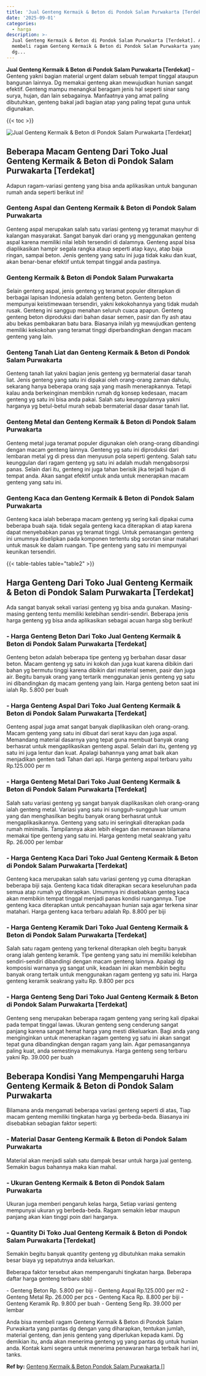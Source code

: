 ```yaml
---
title: 'Jual Genteng Kermaik & Beton di Pondok Salam Purwakarta [Terdekat]'
date: '2025-09-01'
categories:
  - harga
description: >-
  Jual Genteng Kermaik & Beton di Pondok Salam Purwakarta [Terdekat]. Anda bisa
  membeli ragam Genteng Kermaik & Beton di Pondok Salam Purwakarta yang pantas
  dg...
---
```


**Jual Genteng Kermaik & Beton di Pondok Salam Purwakarta \[Terdekat\]** – Genteng yakni bagian material urgent dalam sebuah tempat tinggal ataupun bangunan lainnya. Dg memakai genteng akan mewujudkan hunian sangat efektif. Genteng mampu menangkal beragam jenis hal seperti sinar sang surya, hujan, dan lain sebagainya. Manfaatnya yang amat paling dibutuhkan, genteng bakal jadi bagian atap yang paling tepat guna untuk digunakan.

{{< toc >}}

![Jual Genteng Kermaik & Beton di Pondok Salam Purwakarta [Terdekat]](/images/genteng-minimalis-murah23.png)

## Beberapa Macam Genteng Dari Toko Jual Genteng Kermaik & Beton di Pondok Salam Purwakarta \[Terdekat\]

Adapun ragam-variasi genteng yang bisa anda aplikasikan untuk bangunan rumah anda seperti berikut ini!

### Genteng Aspal dan Genteng Kermaik & Beton di Pondok Salam Purwakarta

Genteng aspal merupakan salah satu variasi genteng yg teramat masyhur di kalangan masyarakat. Sangat banyak dari orang yg menggunakan genteng aspal karena memiliki nilai lebih tersendiri di dalamnya. Genteng aspal bisa diaplikasikan hampir segala rangka ataup seperti atap kayu, atap baja ringan, sampai beton. Jenis genteng yang satu ini juga tidak kaku dan kuat, akan benar-benar efektif untuk tempat tinggal anda pastinya.

### Genteng Kermaik & Beton di Pondok Salam Purwakarta

Selain genteng aspal, jenis genteng yg teramat populer diterapkan di berbagai lapisan Indonesia adalah genteng beton. Genteng beton mempunyai keistimewaan tersendiri, yakni kekokohannya yang tidak mudah rusak. Genteng ini sanggup menahan seluruh cuaca apapun. Genteng genteng beton diproduksi dari bahan dasar semen, pasir dan fly ash atau abu bekas pembakaran batu bara. Biasanya inilah yg mewujudkan genteng memiliki kekokohan yang teramat tinggi diperbandingkan dengan macam genteng yang lain.

### Genteng Tanah Liat dan Genteng Kermaik & Beton di Pondok Salam Purwakarta

Genteng tanah liat yakni bagian jenis genteng yg bermaterial dasar tanah liat. Jenis genteng yang satu ini dipakai oleh orang-orang zaman dahulu, sekarang hanya beberapa orang saja yang masih menerapkannya. Tetapi kalau anda berkeinginan membikin rumah dg konsep kedesaan, macam genteng yg satu ini bisa anda pakai. Salah satu keunggulannya yakni harganya yg betul-betul murah sebab bermaterial dasar dasar tanah liat.

### Genteng Metal dan Genteng Kermaik & Beton di Pondok Salam Purwakarta

Genteng metal juga teramat populer digunakan oleh orang-orang dibandingi dengan macam genteng lainnya. Genteng yg satu ini diproduksi dari lembaran metal yg di press dan menyusun pola seperti genteng. Salah satu keunggulan dari ragam genteng yg satu ini adalah mudah mengabsorpsi panas. Selain dari itu, genteng ini juga tahan berisik jika terjadi hujan di tempat anda. Akan sangat efektif untuk anda untuk menerapkan macam genteng yang satu ini.

### Genteng Kaca dan Genteng Kermaik & Beton di Pondok Salam Purwakarta

Genteng kaca ialah beberapa macam genteng yg sering kali dipakai cuma beberapa buah saja. tidak segala genteng kaca diterapkan di atap karena dapat menyebabkan panas yg teramat tinggi. Untuk pemasangan genteng ini umumnya diselipkan pada komponen tertentu sbg sorotan sinar matahari untuk masuk ke dalam ruangan. Tipe genteng yang satu ini mempunyai keunikan tersendiri.

{{< table-tables table="table2" >}}

## Harga Genteng Dari Toko Jual Genteng Kermaik & Beton di Pondok Salam Purwakarta \[Terdekat\]

Ada sangat banyak sekali variasi genteng yg bisa anda gunakan. Masing-masing genteng tentu memiliki kelebihan sendiri-sendiri. Beberapa jenis harga genteng yg bisa anda aplikasikan sebagai acuan harga sbg berikut!

### \- Harga Genteng Beton Dari Toko Jual Genteng Kermaik & Beton di Pondok Salam Purwakarta \[Terdekat\]

Genteng beton adalah beberapa tipe genteng yg berbahan dasar dasar beton. Macam genteng yg satu ini kokoh dan juga kuat karena dibikin dari bahan yg bermutu tinggi karena dibikin dari material semen, pasir dan juga air. Begitu banyak orang yang tertarik menggunakan jenis genteng yg satu ini dibandingkan dg macam genteng yang lain. Harga genteng beton saat ini ialah Rp. 5.800 per buah

### \- Harga Genteng Aspal Dari Toko Jual Genteng Kermaik & Beton di Pondok Salam Purwakarta \[Terdekat\]

Genteng aspal juga amat sangat banyak diaplikasikan oleh orang-orang. Macam genteng yang satu ini dibuat dari serat kayu dan juga aspal. Memandang material dasarnya yang tepat guna membuat banyak orang berhasrat untuk mengaplikasikan genteng aspal. Selain dari itu, genteng yg satu ini juga lentur dan kuat. Apalagi bahannya yang amat baik akan menjadikan genten tadi Tahan dari api. Harga genteng aspal terbaru yaitu Rp.125.000 per m

### \- Harga Genteng Metal Dari Toko Jual Genteng Kermaik & Beton di Pondok Salam Purwakarta \[Terdekat\]

Salah satu variasi genteng yg sangat banyak diaplikasikan oleh orang-orang ialah genteng metal. Variasi yang satu ini sungguh-sungguh luar umum yang dan menghasilkan begitu banyak orang berhasrat untuk mengaplikasikannya. Genteng yang satu ini seringkali diterapkan pada rumah minimalis. Tampilannya akan lebih elegan dan menawan bilamana memakai tipe genteng yang satu ini. Harga genteng metal seakrang yaitu Rp. 26.000 per lembar

### \- Harga Genteng Kaca Dari Toko Jual Genteng Kermaik & Beton di Pondok Salam Purwakarta \[Terdekat\]

Genteng kaca merupakan salah satu variasi genteng yg cuma diterapkan beberapa biji saja. Genteng kaca tidak diterapkan secara keseluruhan pada semua atap rumah yg diterapkan. Umumnya ini disebabkan genteg kaca akan membikin tempat tinggal menjadi panas kondisi ruangannya. Tipe genteng kaca diterapkan untuk pencahayaan hunian saja agar terkena sinar matahari. Harga genteng kaca terbaru adalah Rp. 8.800 per biji

### \- Harga Genteng Keramik Dari Toko Jual Genteng Kermaik & Beton di Pondok Salam Purwakarta \[Terdekat\]

Salah satu ragam genteng yang terkenal diterapkan oleh begitu banyak orang ialah genteng keramik. Tipe genteng yang satu ini memiliki kelebihan sendiri-sendiri dibandingi dengan macam genteng lainnya. Apalagi dg komposisi warnanya yg sangat unik, keadaan ini akan membikin begitu banyak orang tertaik untuk menggunakan ragam genteng yg satu ini. Harga genteng keramik seakrang yaitu Rp. 9.800 per pcs

### \- Harga Genteng Seng Dari Toko Jual Genteng Kermaik & Beton di Pondok Salam Purwakarta \[Terdekat\]

Genteng seng merupakan beberapa ragam genteng yang sering kali dipakai pada tempat tinggal lawas. Ukuran genteng seng cenderung sangat panjang karena sangat hemat harga yang mesti dikeluarkan. Bagi anda yang menginginkan untuk menerapkan ragam genteng yg satu ini akan sangat tepat guna dibandingkan dengan ragam yang lain. Agar pemasangannya paling kuat, anda semestinya memakunya. Harga genteng seng terbaru yakni Rp. 39.000 per buah

## Beberapa Kondisi Yang Mempengaruhi Harga Genteng Kermaik & Beton di Pondok Salam Purwakarta

Bilamana anda mengamati beberapa variasi genteng seperti di atas, Tiap macam genteng memiliki tingkatan harga yg berbeda-beda. Biasanya ini disebabkan sebagian faktor seperti:

### \- Material Dasar Genteng Kermaik & Beton di Pondok Salam Purwakarta

Material akan menjadi salah satu dampak besar untuk harga jual genteng. Semakin bagus bahannya maka kian mahal.

### \- Ukuran Genteng Kermaik & Beton di Pondok Salam Purwakarta

Ukuran juga memberi pengaruh kelas harga, Setiap variasi genteng mempunyai ukuran yg berbeda-beda. Ragam semakin lebar maupun panjang akan kian tinggi poin dari harganya.

### \- Quantity Di Toko Jual Genteng Kermaik & Beton di Pondok Salam Purwakarta \[Terdekat\]

Semakin begitu banyak quantity genteng yg dibutuhkan maka semakin besar biaya yg sepatutnya anda keluarkan.

Beberapa faktor tersebut akan mempengaruhi tingkatan harga. Beberapa daftar harga genteng terbaru sbb!

\- Genteng Beton Rp. 5.800 per biji - Genteng Aspal Rp.125.000 per m2 - Genteng Metal Rp. 26.000 per pcs - Genteng Kaca Rp. 8.800 per biji - Genteng Keramik Rp. 9.800 per buah - Genteng Seng Rp. 39.000 per lembar

Anda bisa membeli ragam Genteng Kermaik & Beton di Pondok Salam Purwakarta yang pantas dg dengan yang diharapkan, tentukan jumlah, material genteng, dan jenis genteng yang diperlukan kepada kami. Dg demikian itu, anda akan menerima genteng yg yang pantas dg untuk hunian anda. Kontak kami segera untuk menerima penawaran harga terbaik hari ini, tanks.

**Ref by:**  [Genteng Kermaik & Beton  Pondok Salam Purwakarta []](https://id.wikipedia.org/wiki/Genteng)
